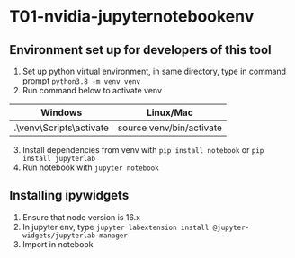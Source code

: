 # T01-nvidia-jupyternotebookenv

## Environment set up for developers of this tool
1. Set up python virtual environment, in same directory, type in command prompt `python3.8 -m venv venv`
2. Run command below to activate venv

|Windows|Linux/Mac|
|--|--|
|.\venv\Scripts\activate|source venv/bin/activate|

3. Install dependencies from venv with `pip install notebook` or `pip install jupyterlab`
4. Run notebook with `jupyter notebook`

## Installing ipywidgets
1. Ensure that node version is 16.x
2. In jupyter env, type `jupyter labextension install @jupyter-widgets/jupyterlab-manager`
3. Import in notebook
